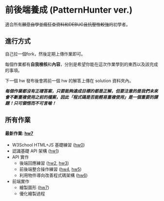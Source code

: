 # 前後端養成 (PatternHunter ver.)

適合所有~~願意自學並瘋狂查資料和DEBUG且抗壓性較強的~~初學者。

## 進行方式

自己拉一個fork，然後定期上傳作業即可。

每個作業都有**自我檢核**和**內容**，分別是希望你能在這次作業學到的東西以及該完成的事項。

下一個 hw 發布後會將前一個 hw 的解答上傳在 solution 資料夾內。

***每個作業都沒有正確答案，只要能夠達成目標的都是正解，但要注意的是我們未來會不斷重複使用之前的檔案，因此「程式碼是否能輕易重複使用」是一個重要的課題！只可領悟而不可言喻！***

## 所有作業
#### 最新作業: [hw7](https://github.com/RainBoltz/webing-from-scratch/tree/master/hw7)

- W3School HTML+JS 基礎練習 ([hw0](https://github.com/RainBoltz/webing-from-scratch/tree/master/hw0))
- 認識基礎 API 架構 ([hw1](https://github.com/RainBoltz/webing-from-scratch/tree/master/hw1))
- API 實作
	- 後端回應練習 ([hw2](https://github.com/RainBoltz/webing-from-scratch/tree/master/hw2), [hw3](https://github.com/RainBoltz/webing-from-scratch/tree/master/hw3))
	- 前後端整合操作練習 ([hw4](https://github.com/RainBoltz/webing-from-scratch/tree/master/hw4), [hw5](https://github.com/RainBoltz/webing-from-scratch/tree/master/hw5))
    - 利用物件導向改善程式碼架構 ([hw6](https://github.com/RainBoltz/webing-from-scratch/tree/master/hw6))
- 前端實作
	- 繪製圖形 ([hw7](https://github.com/RainBoltz/webing-from-scratch/tree/master/hw7))
	- 優化繪製過程